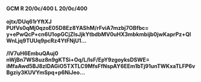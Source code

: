 #### GCM R 20/0c/400 L 20/0c/400
**ojtx/DUq61rYftXJ**<br/>**PUfVs0qMj0qzoE05D8Ez8YAShM/rFviA7mzbj7OBfbc=**<br/>**y+ePwQcP+cn6U1opGCjZIsJjkYtbdbMV0uHX3mbkmbijb0jwKaprPz+QIWnLjq9TUUq9pcRz4YtFNjU1...**<br/><br/>
**/lV7uH6EmbuQAuj0**<br/>**nWjBn7WS8uz8n9gKTSi+Oq/L/IsF/EpY9zgoyksDSWE=**<br/>**iMfaAwd5BJ8zlDAGiO5TXTLC9MfsFfNspAY6EEm1bTj91unTWKxaTLFP6vBgziy3KUVYmSpq+p6NiJeo...**